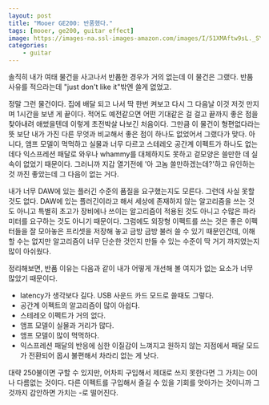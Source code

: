 ```yaml
---
layout: post
title: "Mooer GE200: 반품했다."
tags: [mooer, ge200, guitar effect]
image: https://images-na.ssl-images-amazon.com/images/I/51XMAftw9sL._SY355_.jpg
categories:
    - guitar
---
```


솔직히 내가 여태 물건을 사고나서 반품한 경우가 거의 없는데 이 물건은 그랬다. 반품 사유를 적으라는데 "just don't like it"밖엔 쓸게 없었고.

정말 그런 물건이다. 집에 배달 되고 나서 딱 한번 켜보고 다시 그 다음날 이것 저것 만지며 1시간을 보낸 게 끝이다. 적어도 예전같으면 어떤 기대같은 걸 걸고 끝까지 좋은 점을 찾아내려 애썼을텐데 이렇게 초전박살 나보긴 처음이다. 그만큼 이 물건이 형편없다라는 뜻 보단 내가 가진 다른 무엇과 비교해서 좋은 점이 하나도 없었어서 그랬다가 맞다. 아니다, 앰프 모델이 먹먹하고 실물과 너무 다르고 스테레오 공간계 이펙트가 하나도 없는데다 익스프레션 패달로 와우나 whammy를 대체하지도 못하고 겉모양은 쓸만한 데 실속이 없었기 때문이다. 그러니까 지갑 열기전에 '아 고놈 쓸만하겠는데?'하고 유인하는 것 까진 좋았는데 그 다음이 없는 거다.

내가 너무 DAW에 있는 플러긴 수준의 품질을 요구했는지도 모른다. 그런데 사실 못할 것도 없다. DAW에 있는 플러긴이라고 해서 세상에 존재하지 않는 알고리즘을 쓰는 것도 아니고 특별히 초고가 장비에나 쓰이는 알고리즘이 적용된 것도 아니고 수많은 파라미터를 요구하는 것도 아니기 때문이다. 그럼에도 외장형 이펙트를 쓰는 것은 좋은 이펙터들을 잘 모아놓은 프리셋을 저장해 놓고 금방 금방 불러 쓸 수 있기 때문인건데, 이해할 수는 없지만 알고리즘이 너무 단순한 것인지 만들 수 있는 수준이 딱 거기 까지였는지 많이 아쉬웠다. 

정리해보면, 반품 이유는 다음과 같이 내가 어떻게 개선해 볼 여지가 없는 요소가 너무 많았기 때문이다.
- latency가 생각보다 길다. USB 사운드 카드 모드로 쓸때도 그렇다.
- 공간계 이펙트의 알고리즘이 많이 아쉽다.
- 스테레오 이펙트가 거의 없다.
- 앰프 모델이 실물과 거리가 많다.
- 앰프 모델이 많이 먹먹하다.
- 익스프레션 패달의 반응에 심한 이질감이 느껴지고 원하지 않는 지점에서 패달 모드가 전환되어 몹시 불편해서 차라리 없는 게 낫다.

대략 250불이면 구할 수 있지만, 어차피 구입해서 제대로 쓰지 못한다면 그 가치는 0이나 다름없는 것이다. 다른 이펙트를 구입해서 즐길 수 있을 기회를 앗아가는 것이니까 그것까지 감안하면 가치는 -로 떨어진다. 